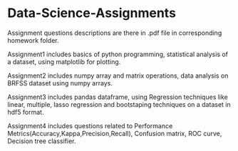 # Data-Science-Assignments

Assignment questions descriptions are there in .pdf file in corresponding homework folder.

Assignment1 includes basics of python programming, statistical analysis of a dataset, using matplotlib for plotting.

Assignment2 includes numpy array and matrix operations, data analysis on BRFSS dataset using numpy arrays.

Assignment3 includes pandas dataframe, using Regression techniques like linear, multiple, lasso regression and bootstaping techniques on a dataset in hdf5 format.

Assignment4 includes questions related to Performance Metrics(Accuracy,Kappa,Precision,Recall), Confusion matrix, ROC curve, Decision tree classifier.
